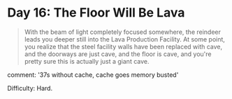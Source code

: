 # Day 16: The Floor Will Be Lava

> With the beam of light completely focused somewhere, the reindeer leads you deeper still into the 
> Lava Production Facility. At some point, you realize that the steel facility walls have been replaced with cave, 
> and the doorways are just cave, and the floor is cave, and you're pretty sure this is actually just a giant cave.

comment: '37s without cache, cache goes memory busted'

Difficulty: Hard.